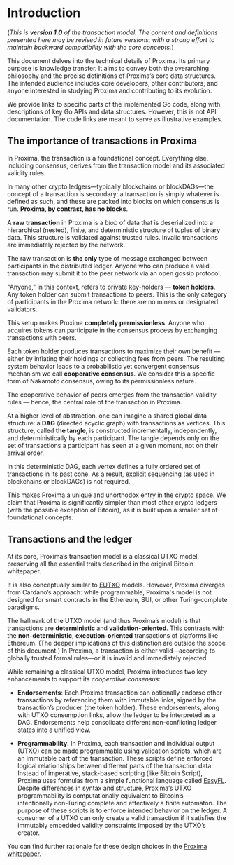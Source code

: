# Introduction

(_This is **version 1.0** of the transaction model. The content and definitions presented here may be revised in future versions, with a strong effort to maintain backward compatibility with the core concepts._)

This document delves into the technical details of Proxima. Its primary purpose is knowledge transfer. It aims to convey both the overarching philosophy and the precise definitions of Proxima’s core data structures. The intended audience includes core developers, other contributors, and anyone interested in studying Proxima and contributing to its evolution.

We provide links to specific parts of the implemented Go code, along with descriptions of key Go APIs and data structures. However, this is not API documentation. The code links are meant to serve as illustrative examples.

## The importance of transactions in Proxima

In Proxima, the transaction is a foundational concept. Everything else, including consensus, derives from the transaction model and its associated validity rules.

In many other crypto ledgers—typically blockchains or blockDAGs—the concept of a transaction is secondary: a transaction is simply whatever is defined as such, and these are packed into blocks on which consensus is run. **Proxima, by contrast, has no blocks**.

A **raw transaction** in Proxima is a *blob* of data that is deserialized into a hierarchical (nested), finite, and deterministic structure of tuples of binary data. This structure is validated against trusted rules. Invalid transactions are immediately rejected by the network.

The raw transaction is **the only** type of message exchanged between participants in the distributed ledger. Anyone who can produce a valid transaction may submit it to the peer network via an open gossip protocol.

"Anyone," in this context, refers to private key-holders — **token holders**. Any token holder can submit transactions to peers. This is the only category of participants in the Proxima network: there are no miners or designated validators.

This setup makes Proxima **completely permissionless**. Anyone who acquires tokens can participate in the consensus process by exchanging transactions with peers.

Each token holder produces transactions to maximize their own benefit — either by inflating their holdings or collecting fees from peers. The resulting system behavior leads to a probabilistic yet convergent consensus mechanism we call **cooperative consensus**. We consider this a specific form of Nakamoto consensus, owing to its permissionless nature.

The cooperative behavior of peers emerges from the transaction validity rules — hence, the central role of the transaction in Proxima.

At a higher level of abstraction, one can imagine a shared global data structure: a **DAG** (directed acyclic graph) with transactions as vertices. This structure, called **the tangle**, is constructed incrementally, independently, and deterministically by each participant. The tangle depends only on the set of transactions a participant has seen at a given moment, not on their arrival order.

In this deterministic DAG, each vertex defines a fully ordered set of transactions in its past cone. As a result, explicit sequencing (as used in blockchains or blockDAGs) is not required.

This makes Proxima a unique and unorthodox entry in the crypto space. We claim that Proxima is significantly simpler than most other crypto ledgers (with the possible exception of Bitcoin), as it is built upon a smaller set of foundational concepts.

## Transactions and the ledger
At its core, Proxima’s transaction model is a classical UTXO model, preserving all the essential traits described in the original Bitcoin whitepaper.

It is also conceptually similar to [EUTXO](https://docs.cardano.org/about-cardano/learn/eutxo-explainer) models. However, Proxima diverges from Cardano’s approach: while programmable, Proxima's model is not designed for smart contracts in the Ethereum, SUI, or other Turing-complete paradigms.

The hallmark of the UTXO model (and thus Proxima’s model) is that transactions are **deterministic** and **validation-oriented**. This contrasts with the **non-deterministic**, **execution-oriented** transactions of platforms like Ethereum. (The deeper implications of this distinction are outside the scope of this document.) In Proxima, a transaction is either valid—according to globally trusted formal rules—or it is invalid and immediately rejected.

While remaining a classical UTXO model, Proxima introduces two key enhancements to support its _cooperative consensus_:



* **Endorsements**: Each Proxima transaction can optionally endorse other transactions by referencing them with immutable links, signed by the transaction’s producer (the token holder). These endorsements, along with UTXO consumption links, allow the ledger to be interpreted as a DAG. Endorsements help consolidate different non-conflicting ledger states into a unified view.

* **Programmability**: In Proxima, each transaction and individual output (UTXO) can be made programmable using validation scripts, which are an immutable part of the transaction. These scripts define enforced logical relationships between different parts of the transaction data. Instead of imperative, stack-based scripting (like Bitcoin Script), Proxima uses formulas from a simple functional language called [EasyFL](ledgerdocs/easfl.md). Despite differences in syntax and structure, Proxima’s UTXO programmability is computationally equivalent to Bitcoin’s — intentionally non-Turing complete and effectively a finite automaton. The purpose of these scripts is to enforce intended behavior on the ledger. A consumer of a UTXO can only create a valid transaction if it satisfies the immutably embedded validity constraints imposed by the UTXO’s creator.


You can find further rationale for these design choices in the [Proxima whitepaper](https://arxiv.org/abs/2411.16456).

